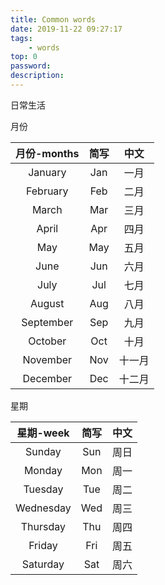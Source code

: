 ```yaml
---
title: Common words
date: 2019-11-22 09:27:17
tags:
	- words
top: 0
password:
description: 
---
```


日常生活

月份

| 月份-months | 简写 |  中文  |
| :---------: | :--: | :----: |
|   January   | Jan  |  一月  |
|  February   | Feb  |  二月  |
|    March    | Mar  |  三月  |
|    April    | Apr  |  四月  |
|     May     | May  |  五月  |
|    June     | Jun  |  六月  |
|    July     | Jul  |  七月  |
|   August    | Aug  |  八月  |
|  September  | Sep  |  九月  |
|   October   | Oct  |  十月  |
|  November   | Nov  | 十一月 |
|  December   | Dec  | 十二月 |

星期

| 星期-week | 简写 | 中文 |
| :-------: | :--: | :--: |
|  Sunday   | Sun  | 周日 |
|  Monday   | Mon  | 周一 |
|  Tuesday  | Tue  | 周二 |
| Wednesday | Wed  | 周三 |
| Thursday  | Thu  | 周四 |
|  Friday   | Fri  | 周五 |
| Saturday  | Sat  | 周六 |

















